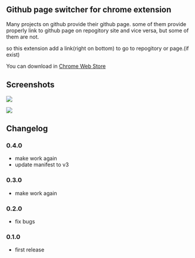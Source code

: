 Github page switcher for chrome extension
-----------------------

Many projects on github provide their github page.
some of them provide properly link to github page on repogitory site and vice versa,
but some of them are not.

so this extension add a link(right on bottom) to go to repogitory or page.(if exist)

You can download in [Chrome Web Store](https://chrome.google.com/webstore/detail/github-page-switcher/hndlnhncbcihlpofblflckedkhdjieoe)

## Screenshots

![](https://raw.github.com/outsideris/github-page-switcher/master/doc/screenshots/screenshot1.gif)

![](https://raw.github.com/outsideris/github-page-switcher/master/doc/screenshots/screenshot2.gif)

## Changelog

### 0.4.0
* make work again
* update manifest to v3

### 0.3.0
* make work again

### 0.2.0
* fix bugs

### 0.1.0
* first release
